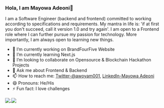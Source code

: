 ### Hola, I am Mayowa Adeoni👋
I am a Software Engineer (backend and frontend) committed to working according to specifications and requirements. My mantra in life is: 'if at first you don't succeed, call it version 1.0 and try again'. I am open to a Frontend role where I can further pursue my passion for technology. More importantly, I am always open to learning new things.

- 🔭 I’m currently working on BrandFourFive Website
- 🌱 I’m currently learning Next.js 
- 👯 I’m looking to collaborate on Opensource & Blockchain Hackathon Projects
- 💬 Ask me about Frontend & Backend 
- 📫 How to reach me: [Twitter-@awoyam001](https://twitter.com/awoyam001), [LinkedIn-Mayowa Adeoni](https://www.linkedin.com/in/mayowa-adeoni-9a28a5108)
- 😄 Pronouns: He/His
- ⚡ Fun fact: I love challenges




<a href="https://github.com/pope001/github-readme-stats">
  <img align="center" src="https://github-readme-stats.vercel.app/api?username=pope001&repo=github-readme-stats&show_icons=true&theme=radical" />
</a>
<a href="https://github.com/pope001
)">
  <img align="center" src="https://github-readme-stats.vercel.app/api/top-langs/?username=pope001&layout=compact" />
</a>



<!--
![enter image description here](https://github-readme-stats.vercel.app/api?username=pope001&show_icons=true&theme=radical&repo=github-readme-stats)

![enter image description here](https://github-readme-stats.vercel.app/api/top-langs/?username=pope001&layout=compact)

**POPE001/pope001** is a ✨ _special_ ✨ repository because its `README.md` (this file) appears on your GitHub profile.
https://github-readme-stats.vercel.app/api/top-langs/?username=pope001
Here are some ideas to get you started:- 🤔 I’m looking for help with ...


-->
